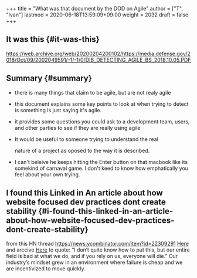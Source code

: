 +++
title = "What was that document by the DOD on Agile"
author = ["T", "Ivan"]
lastmod = 2020-06-18T13:59:09+09:00
weight = 2032
draft = false
+++

## It was this {#it-was-this}

<https://web.archive.org/web/20200204200102/https://media.defense.gov/2018/Oct/09/2002049591/-1/-1/0/DIB_DETECTING_AGILE_BS_2018.10.05.PDF>


## Summary {#summary}

-   there is many things that claim to be agile, but are not realy
    agile
-   this document explains some key points to look at when trying to
    detect is something is just saying it's agile.
-   it provides some questions you could ask to a development team,
    users, and other parties
    to see if they are really using agile
-   It would be useful to someone trying to understand the real

    nature of a project as oposed to the way it is described.
-   I can't beleive he keeps hitting the Enter button on that macbook like its
    somekind of carnaval game. I don't keed to know how emphatically
    you feel about your own trying.


## I found this Linked in An article about how website focused dev practices dont create stability {#i-found-this-linked-in-an-article-about-how-website-focused-dev-practices-dont-create-stability}

from this HN thread <https://news.ycombinator.com/item?id=22309291>
[Here](https://www.bitlog.com/2020/02/12/why-are-we-so-bad-at-software-engineering/) and arccive [Here](https://web.archive.org/web/20200215122420/https://www.bitlog.com/2020/02/12/why-are-we-so-bad-at-software-engineering/)
to quote:
“I don’t quite know how to put this, but our entire field is bad at what we do, and if you rely on us, everyone will die.” Our industry’s mindset grew in an environment where failure is cheap and we are incentivized to move quickly.
